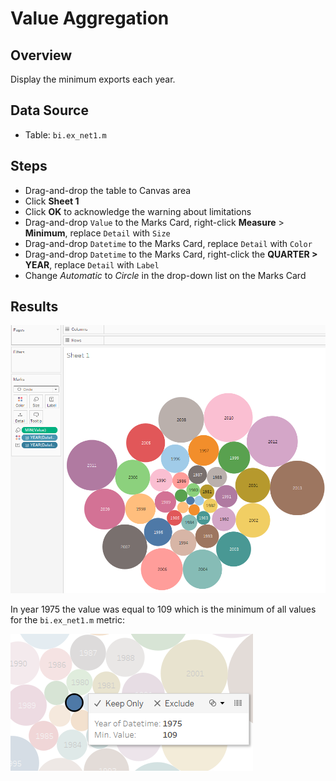 # Value Aggregation

## Overview

Display the minimum exports each year.

## Data Source

* Table: `bi.ex_net1.m`

## Steps

* Drag-and-drop the table to Canvas area
* Click **Sheet 1**
* Click **OK** to acknowledge the warning about limitations
* Drag-and-drop `Value` to the Marks Card, right-click **Measure** > **Minimum**, replace `Detail` with `Size`
* Drag-and-drop `Datetime` to the Marks Card, replace `Detail` with `Color`
* Drag-and-drop `Datetime` to the Marks Card, right-click the **QUARTER > YEAR**, replace `Detail` with `Label`
* Change _Automatic_ to _Circle_ in the drop-down list on the Marks Card

## Results

![](../images/min_aggr.png)

In year 1975 the value was equal to 109 which is the minimum of all values for the `bi.ex_net1.m` metric:

![](../images/min_val.png)